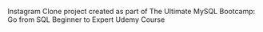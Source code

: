 Instagram Clone project created as part of The Ultimate MySQL Bootcamp: Go from SQL Beginner to Expert Udemy Course

